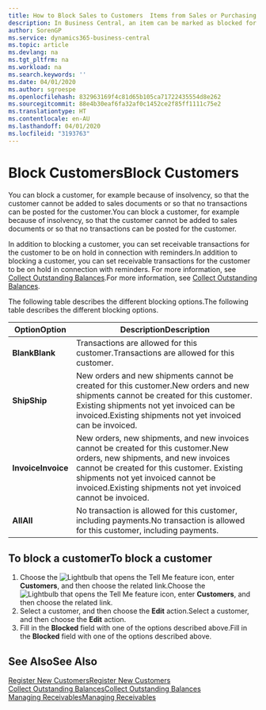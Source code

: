 ```yaml
---
title: How to Block Sales to Customers  Items from Sales or Purchasing
description: In Business Central, an item can be marked as blocked for sales, blocked for purchase, or blocked for all purposes.
author: SorenGP
ms.service: dynamics365-business-central
ms.topic: article
ms.devlang: na
ms.tgt_pltfrm: na
ms.workload: na
ms.search.keywords: ''
ms.date: 04/01/2020
ms.author: sgroespe
ms.openlocfilehash: 832963169f4c81d65b105ca71722435554d8e262
ms.sourcegitcommit: 88e4b30eaf6fa32af0c1452ce2f85ff1111c75e2
ms.translationtype: HT
ms.contentlocale: en-AU
ms.lasthandoff: 04/01/2020
ms.locfileid: "3193763"
---
```

# <a name="block-customers"></a><span data-ttu-id="becbd-103">Block Customers</span><span class="sxs-lookup"><span data-stu-id="becbd-103">Block Customers</span></span>
<span data-ttu-id="becbd-104">You can block a customer, for example because of insolvency, so that the customer cannot be added to sales documents or so that no transactions can be posted for the customer.</span><span class="sxs-lookup"><span data-stu-id="becbd-104">You can block a customer, for example because of insolvency, so that the customer cannot be added to sales documents or so that no transactions can be posted for the customer.</span></span>

<span data-ttu-id="becbd-105">In addition to blocking a customer, you can set receivable transactions for the customer to be on hold in connection with reminders.</span><span class="sxs-lookup"><span data-stu-id="becbd-105">In addition to blocking a customer, you can set receivable transactions for the customer to be on hold in connection with reminders.</span></span> <span data-ttu-id="becbd-106">For more information, see [Collect Outstanding Balances](receivables-collect-outstanding-balances.md).</span><span class="sxs-lookup"><span data-stu-id="becbd-106">For more information, see [Collect Outstanding Balances](receivables-collect-outstanding-balances.md).</span></span>   

<span data-ttu-id="becbd-107">The following table describes the different blocking options.</span><span class="sxs-lookup"><span data-stu-id="becbd-107">The following table describes the different blocking options.</span></span>  

|<span data-ttu-id="becbd-108">Option</span><span class="sxs-lookup"><span data-stu-id="becbd-108">Option</span></span>|<span data-ttu-id="becbd-109">Description</span><span class="sxs-lookup"><span data-stu-id="becbd-109">Description</span></span>|  
|--------------------|------------|  
|<span data-ttu-id="becbd-110">**Blank**</span><span class="sxs-lookup"><span data-stu-id="becbd-110">**Blank**</span></span>|<span data-ttu-id="becbd-111">Transactions are allowed for this customer.</span><span class="sxs-lookup"><span data-stu-id="becbd-111">Transactions are allowed for this customer.</span></span>|
|<span data-ttu-id="becbd-112">**Ship**</span><span class="sxs-lookup"><span data-stu-id="becbd-112">**Ship**</span></span>|<span data-ttu-id="becbd-113">New orders and new shipments cannot be created for this customer.</span><span class="sxs-lookup"><span data-stu-id="becbd-113">New orders and new shipments cannot be created for this customer.</span></span> <span data-ttu-id="becbd-114">Existing shipments not yet invoiced can be invoiced.</span><span class="sxs-lookup"><span data-stu-id="becbd-114">Existing shipments not yet invoiced can be invoiced.</span></span>|  
|<span data-ttu-id="becbd-115">**Invoice**</span><span class="sxs-lookup"><span data-stu-id="becbd-115">**Invoice**</span></span>|<span data-ttu-id="becbd-116">New orders, new shipments, and new invoices cannot be created for this customer.</span><span class="sxs-lookup"><span data-stu-id="becbd-116">New orders, new shipments, and new invoices cannot be created for this customer.</span></span> <span data-ttu-id="becbd-117">Existing shipments not yet invoiced cannot be invoiced.</span><span class="sxs-lookup"><span data-stu-id="becbd-117">Existing shipments not yet invoiced cannot be invoiced.</span></span>|  
|<span data-ttu-id="becbd-118">**All**</span><span class="sxs-lookup"><span data-stu-id="becbd-118">**All**</span></span>|<span data-ttu-id="becbd-119">No transaction is allowed for this customer, including payments.</span><span class="sxs-lookup"><span data-stu-id="becbd-119">No transaction is allowed for this customer, including payments.</span></span>|  

## <a name="to-block-a-customer"></a><span data-ttu-id="becbd-120">To block a customer</span><span class="sxs-lookup"><span data-stu-id="becbd-120">To block a customer</span></span>  
1. <span data-ttu-id="becbd-121">Choose the ![Lightbulb that opens the Tell Me feature](media/ui-search/search_small.png "Tell me what you want to do") icon, enter **Customers**, and then choose the related link.</span><span class="sxs-lookup"><span data-stu-id="becbd-121">Choose the ![Lightbulb that opens the Tell Me feature](media/ui-search/search_small.png "Tell me what you want to do") icon, enter **Customers**, and then choose the related link.</span></span>
2. <span data-ttu-id="becbd-122">Select a customer, and then choose the **Edit** action.</span><span class="sxs-lookup"><span data-stu-id="becbd-122">Select a customer, and then choose the **Edit** action.</span></span>
3. <span data-ttu-id="becbd-123">Fill in the **Blocked** field with one of the options described above.</span><span class="sxs-lookup"><span data-stu-id="becbd-123">Fill in the **Blocked** field with one of the options described above.</span></span>

## <a name="see-also"></a><span data-ttu-id="becbd-124">See Also</span><span class="sxs-lookup"><span data-stu-id="becbd-124">See Also</span></span>  
[<span data-ttu-id="becbd-125">Register New Customers</span><span class="sxs-lookup"><span data-stu-id="becbd-125">Register New Customers</span></span>](sales-how-register-new-customers.md)  
[<span data-ttu-id="becbd-126">Collect Outstanding Balances</span><span class="sxs-lookup"><span data-stu-id="becbd-126">Collect Outstanding Balances</span></span>](receivables-collect-outstanding-balances.md)  
[<span data-ttu-id="becbd-127">Managing Receivables</span><span class="sxs-lookup"><span data-stu-id="becbd-127">Managing Receivables</span></span>](receivables-manage-receivables.md)  
